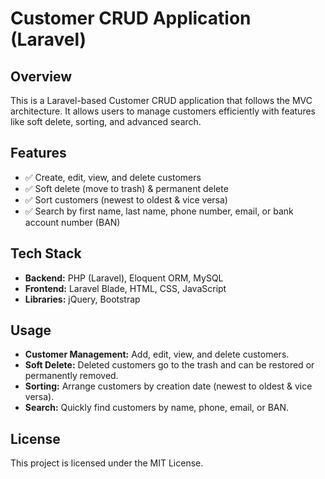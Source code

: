 # **Customer CRUD Application (Laravel)**

## **Overview**

This is a Laravel-based Customer CRUD application that follows the MVC architecture. It allows users to manage customers efficiently with features like soft delete, sorting, and advanced search.

## **Features**

-   ✅ Create, edit, view, and delete customers
-   ✅ Soft delete (move to trash) & permanent delete
-   ✅ Sort customers (newest to oldest & vice versa)
-   ✅ Search by first name, last name, phone number, email, or bank account number (BAN)

## **Tech Stack**

-   **Backend:** PHP (Laravel), Eloquent ORM, MySQL
-   **Frontend:** Laravel Blade, HTML, CSS, JavaScript
-   **Libraries:** jQuery, Bootstrap

## **Usage**

-   **Customer Management:** Add, edit, view, and delete customers.
-   **Soft Delete:** Deleted customers go to the trash and can be restored or permanently removed.
-   **Sorting:** Arrange customers by creation date (newest to oldest & vice versa).
-   **Search:** Quickly find customers by name, phone, email, or BAN.

## **License**

This project is licensed under the MIT License.
